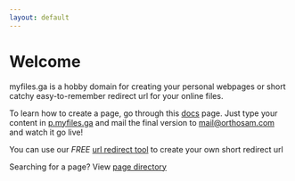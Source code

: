 ```yaml
---
layout: default
---
```


# Welcome

myfiles.ga is a hobby domain for creating your personal webpages or short catchy easy-to-remember redirect url for your online files.

To learn how to create a page, go through this [docs](https://drive.google.com/file/d/1zChg_4ftQVWqrdxO7uPYkQR6d5A5MwH9/view) page. Just type your content in [p.myfiles.ga](https://p.myfiles.ga) and mail the final version to [mail@orthosam.com](mailto:mail@orthosam.com) and watch it go live!

You can use our *FREE* [url redirect tool](https://r.myfiles.ga) to create your own short redirect url

Searching for a page? View [page directory](/pages)
